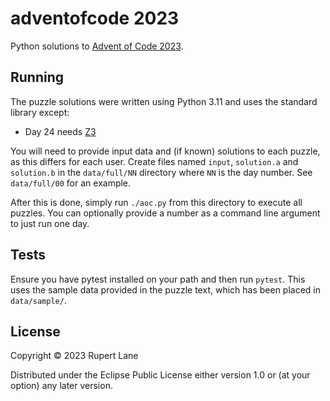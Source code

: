 # adventofcode 2023

Python solutions to [Advent of Code 2023](http://adventofcode.com/2023).

## Running

The puzzle solutions were written using Python 3.11 and uses the
standard library except:

* Day 24 needs [Z3](https://github.com/Z3Prover/z3)

You will need to provide input data and (if known) solutions to each
puzzle, as this differs for each user. Create files named `input`,
`solution.a` and `solution.b` in the `data/full/NN` directory where
`NN` is the day number. See `data/full/00` for an example.

After this is done, simply run `./aoc.py` from this directory to
execute all puzzles. You can optionally provide a number as a command
line argument to just run one day.

## Tests

Ensure you have pytest installed on your path and then run `pytest`.
This uses the sample data provided in the puzzle text, which has been
placed in `data/sample/`.

## License

Copyright © 2023 Rupert Lane

Distributed under the Eclipse Public License either version 1.0 or (at
your option) any later version.
